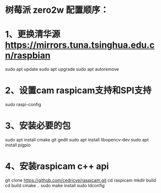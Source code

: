 # 树莓派 zero2w 配置顺序：

# 1、更换清华源 https://mirrors.tuna.tsinghua.edu.cn/raspbian
sudo apt update
sudo apt upgrade
sudo apt autoremove

# 2、设置cam raspicam支持和SPI支持
sudo raspi-config

# 3、安装必要的包
sudo apt install cmake git gedit
sudo apt install libopencv-dev
sudo apt install pigpio

# 4、安装raspicam c++ api
git clone https://github.com/cedricve/raspicam.git
cd raspicam
mkdir build
cd build
cmake ..
sudo make install
sudo ldconfig
